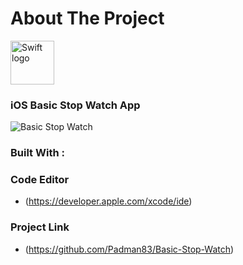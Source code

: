 # About The Project 

<img src="https://swift.org/assets/images/swift.svg" alt="Swift logo" height="70" >

### iOS Basic Stop Watch App

![Basic Stop Watch](https://user-images.githubusercontent.com/45048950/72207987-9f650700-34d8-11ea-9595-f4b1a12598ce.gif)

### Built With :

### Code Editor

* (https://developer.apple.com/xcode/ide)

### Project Link

* (https://github.com/Padman83/Basic-Stop-Watch)
